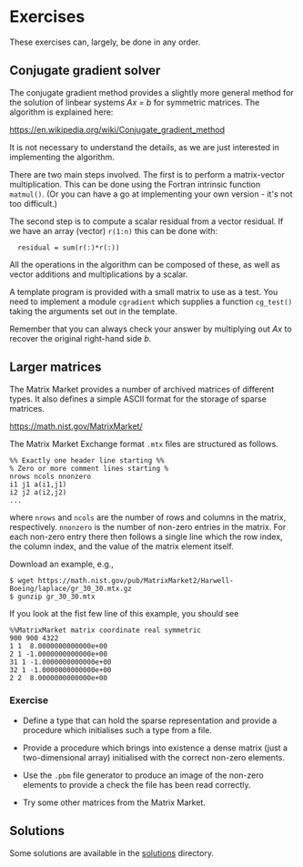 # Exercises

These exercises can, largely, be done in any order.

## Conjugate gradient solver

The conjugate gradient method provides a slightly more general
method for the solution of linbear systems _Ax = b_ for symmetric
matrices. The algorithm is explained here:

https://en.wikipedia.org/wiki/Conjugate_gradient_method

It is not necessary to understand the details, as we are just
interested in implementing the algorithm.

There are two main steps involved. The first is to perform a
matrix-vector multiplication. This can be done using the Fortran
intrinsic function `matmul()`. (Or you can have a go at
implementing your own version - it's not too difficult.)

The second step is to compute a scalar residual from a vector
residual. If we have an array (vector) `r(1:n)` this can be
done with:
```
  residual = sum(r(:)*r(:))
```

All the operations in the algorithm can be composed of these,
as well as vector additions and multiplications by a scalar.

A template program is provided with a small matrix to use as a
test. You need to implement a module `cgradient` which supplies
a function `cg_test()` taking the arguments set out in the template.

Remember that you can always check your answer by multiplying out
_Ax_ to recover the original right-hand side _b_.


## Larger matrices

The Matrix Market provides a number of archived matrices of different
types. It also defines a simple ASCII format for the storage of
sparse matrices.

https://math.nist.gov/MatrixMarket/

The Matrix Market Exchange format `.mtx` files are structured as
follows.
```
%% Exactly one header line starting %%
% Zero or more comment lines starting %
nrows ncols nnonzero
i1 j1 a(i1,j1)
i2 j2 a(i2,j2)
...
```
where `nrows` and `ncols` are the number of rows and columns in the
matrix, respectively. `nnonzero` is the number of non-zero entries
in the matrix. For each non-zero entry there then follows a single
line which the row index, the column index, and the value of the
matrix element itself.

Download an example, e.g.,
```
$ wget https://math.nist.gov/pub/MatrixMarket2/Harwell-Boeing/laplace/gr_30_30.mtx.gz
$ gunzip gr_30_30.mtx
```

If you look at the fist few line of this example, you should see
```
%%MatrixMarket matrix coordinate real symmetric
900 900 4322
1 1  8.0000000000000e+00
2 1 -1.0000000000000e+00
31 1 -1.0000000000000e+00
32 1 -1.0000000000000e+00
2 2  8.0000000000000e+00
```

### Exercise

* Define a type that can hold the sparse representation
and provide a procedure which initialises such a type from a
file.

* Provide a procedure which brings into existence a dense matrix
(just a two-dimensional array) initialised with the correct non-zero
elements.

* Use the `.pbm` file generator to produce an image of the non-zero
elements to provide a check the file has been read correctly.

* Try some other matrices from the Matrix Market.


## Solutions

Some solutions are available in the [solutions](./solutions) directory.
